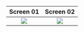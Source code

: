 Screen 01             |  Screen 02
:-------------------------:|:-------------------------:
![](https://i.imgur.com/BWvntWg.png)  |  ![](https://i.imgur.com/IOvL13B.png)
